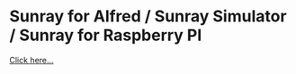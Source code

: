 # Sunray for Alfred / Sunray Simulator / Sunray for Raspberry PI

[Click here...](../blob/master/README.md)

